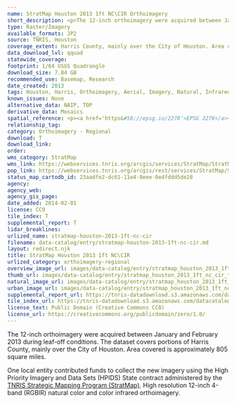 ```yaml
---
name: StratMap Houston 2013 1ft NC\CIR Orthoimagery
short_description: <p>The 12-inch orthoimagery were acquired between January and February 2013 during leaf-off conditions. The dataset covers portions of Harris County, mainly over the City of Houston.</p>
type: Raster/Imagery
available_formats: JP2
source: TNRIS, Houston
coverage_extent: Harris County, mainly over the City of Houston. Area covered is approximately 805 square miles.
data_download_lvl: qquad
statewide_coverage:
footprint: 1/64 USGS Quadrangle
download_size: 7.84 GB
recommended_use: Basemap, Research
date_created: 2013
tags: Houston, Harris, Orthoimagery, Aerial, Imagery, Natural, Infrared, Color, NC, CIR, Historical
known_issues: None
alternative_data: NAIP, TOP
derivative_data: Mosaics
spatial_reference: <p><a href='https&#58;//epsg.io/2278'>EPSG 2278</a></p>
relationship_tag:
category: Orthoimagery - Regional
download: T
download_link:
order:
wms_category: StratMap
wms_link: https://webservices.tnris.org/arcgis/services/StratMap/StratMap13_NC_CIR_12in_Houston/ImageServer/WMSServer
pop_link: https://webservices.tnris.org/arcgis/rest/services/StratMap/StratMap13_NC_CIR_12in_Houston/ImageServer?f=jsapi
status_map_cartodb_id: 23aadfe2-dc61-11e4-9eee-0e4fddd5de28
agency:
agency_web:
agency_gis_page:
date_added: 2014-02-01
license: CC0
tile_index: T
supplemental_report: T
lidar_breaklines:
urlized_name: stratmap-houston-2013-1ft-nc-cir
filename: data-catalog/entry/stratmap-houston-2013-1ft-nc-cir.md
layout: redirect.njk
title: StratMap Houston 2013 1ft NC\CIR
urlized_category: orthoimagery-regional
overview_image_url: images/data-catalog/entry/stratmap_houston_2013_1ft_nc_cir_overview.jpg
thumb_url: images/data-catalog/entry/stratmap_houston_2013_1ft_nc_cir_th.jpg
natural_image_url: images/data-catalog/entry/stratmap_houston_2013_1ft_nc_cir_natural.jpg
urban_image_url: images/data-catalog/entry/stratmap_houston_2013_1ft_nc_cir_urban.jpg
supplemental_report_url: https://tnris-datadownload.s3.amazonaws.com/datacatalog/supplemental_reports/stratmap_houston_2013_1ft_nc_cir_supplementalreports.zip
tile_index_url: https://tnris-datadownload.s3.amazonaws.com/datacatalog/tile_index/stratmap_houston_2013_1ft_nc_cir_tileindex.zip
license_text: Public Domain (Creative Commons CC0)
license_url: https://creativecommons.org/publicdomain/zero/1.0/
---
```



The 12-inch orthoimagery were acquired between January and February 2013 during leaf-off conditions. The dataset covers portions of Harris County, mainly over the City of Houston. Area covered is approximately 805 square miles.

One local entity contributed funds to collect the new imagery using the High Priority Imagery and Data Sets (HPIDS) State contract administered by the [TNRIS Strategic Mapping Program (StratMap)](/stratmap). High resolution 12-inch 4-band (RGBIR) natural color and color infrared orthoimagery.
